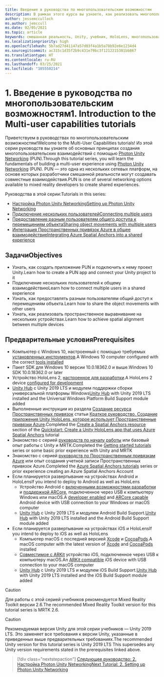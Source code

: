 ```yaml
---
title: Введение в руководства по многопользовательским возможностям
description: В рамках этого курса вы узнаете, как реализовать многопользовательские возможности в приложении HoloLens 2.
author: jessemcculloch
ms.author: jemccull
ms.date: 02/05/2021
ms.topic: article
keywords: смешанная реальность, Unity, учебник, HoloLens, многопользовательские возможности, Photon, MRTK, Mixed Reality Toolkit, UWP, Пространственные привязки Azure
ms.localizationpriority: high
ms.openlocfilehash: 5b7ad27d41147a57d03f4a1b5a78b92e6e1234d4
ms.sourcegitcommit: ac315c1d35f2b9c431e79bc3f1212215301bb867
ms.translationtype: HT
ms.contentlocale: ru-RU
ms.lasthandoff: 03/25/2021
ms.locfileid: "105550214"
---
```

# <a name="1-introduction-to-the-multi-user-capabilities-tutorials"></a><span data-ttu-id="54dfa-104">1. Введение в руководства по многопользовательским возможностям</span><span class="sxs-lookup"><span data-stu-id="54dfa-104">1. Introduction to the Multi-user capabilities tutorials</span></span>

<span data-ttu-id="54dfa-105">Приветствуем в руководствах по многопользовательским возможностям!</span><span class="sxs-lookup"><span data-stu-id="54dfa-105">Welcome to the Multi-User Capabilities tutorials!</span></span> <span data-ttu-id="54dfa-106">Из этой серии руководств вы узнаете об основных принципах создания многопользовательских взаимодействий с помощью <a href="https://www.photonengine.com/PUN" target="_blank">Photon Unity Networking</a> (PUN).</span><span class="sxs-lookup"><span data-stu-id="54dfa-106">Through this tutorial series, you will learn the fundamentals of building a multi-user experience using <a href="https://www.photonengine.com/PUN" target="_blank">Photon Unity Networking</a> (PUN).</span></span> <span data-ttu-id="54dfa-107">PUN — это одна из нескольких сетевых платформ, на основе которых разработчики смешанной реальности могут создавать совместные взаимодействия.</span><span class="sxs-lookup"><span data-stu-id="54dfa-107">PUN is one of several networking options available to mixed reality developers to create shared experiences.</span></span>

<span data-ttu-id="54dfa-108">Руководства в этой серии:</span><span class="sxs-lookup"><span data-stu-id="54dfa-108">Tutorials in this series:</span></span>

* [<span data-ttu-id="54dfa-109">Настройка Photon Unity Networking</span><span class="sxs-lookup"><span data-stu-id="54dfa-109">Setting up Photon Unity Networking</span></span>](mr-learning-sharing-02.md)
* [<span data-ttu-id="54dfa-110">Подключение нескольких пользователей</span><span class="sxs-lookup"><span data-stu-id="54dfa-110">Connecting multiple users</span></span>](mr-learning-sharing-03.md)
* [<span data-ttu-id="54dfa-111">Предоставление разным пользователям общего доступа к перемещениям объекта</span><span class="sxs-lookup"><span data-stu-id="54dfa-111">Sharing object movements with multiple users</span></span>](mr-learning-sharing-04.md)
* [<span data-ttu-id="54dfa-112">Интеграция Пространственных привязок Azure в общее взаимодействие</span><span class="sxs-lookup"><span data-stu-id="54dfa-112">Integrating Azure Spatial Anchors into a shared experience</span></span>](mr-learning-sharing-05.md)

## <a name="objectives"></a><span data-ttu-id="54dfa-113">Задачи</span><span class="sxs-lookup"><span data-stu-id="54dfa-113">Objectives</span></span>

* <span data-ttu-id="54dfa-114">Узнать, как создать приложение PUN и подключить к нему проект Unity.</span><span class="sxs-lookup"><span data-stu-id="54dfa-114">Learn how to create a PUN app and connect your Unity project to it</span></span>
* <span data-ttu-id="54dfa-115">Подключение нескольких пользователей к общему взаимодействию</span><span class="sxs-lookup"><span data-stu-id="54dfa-115">Learn how to connect multiple users in a shared experience</span></span>
* <span data-ttu-id="54dfa-116">Узнать, как предоставлять разным пользователям общий доступ к перемещениям объекта.</span><span class="sxs-lookup"><span data-stu-id="54dfa-116">Learn how to share the object movements with other users</span></span>
* <span data-ttu-id="54dfa-117">Узнать, как реализовать пространственное выравнивание на нескольких устройствах.</span><span class="sxs-lookup"><span data-stu-id="54dfa-117">Learn how to achieve spatial alignment between multiple devices</span></span>

## <a name="prerequisites"></a><span data-ttu-id="54dfa-118">Предварительные условия</span><span class="sxs-lookup"><span data-stu-id="54dfa-118">Prerequisites</span></span>

* <span data-ttu-id="54dfa-119">Компьютер с Windows 10, настроенный с помощью требуемых [установленных инструментов](../../install-the-tools.md).</span><span class="sxs-lookup"><span data-stu-id="54dfa-119">A Windows 10 computer configured with the correct [tools installed](../../install-the-tools.md)</span></span>
* <span data-ttu-id="54dfa-120">Пакет SDK для Windows 10 версии 10.0.18362.0 и выше.</span><span class="sxs-lookup"><span data-stu-id="54dfa-120">Windows 10 SDK 10.0.18362.0 or later</span></span>
* <span data-ttu-id="54dfa-121">Устройство HoloLens 2, [настроенное для разработки](../../platform-capabilities-and-apis/using-visual-studio.md#enabling-developer-mode).</span><span class="sxs-lookup"><span data-stu-id="54dfa-121">A HoloLens 2 device [configured for development](../../platform-capabilities-and-apis/using-visual-studio.md#enabling-developer-mode)</span></span>
* <span data-ttu-id="54dfa-122"><a href="https://docs.unity3d.com/Manual/GettingStartedInstallingHub.html" target="_blank">Unity Hub</a> с Unity 2019 LTS и модулем поддержки сборки универсальной платформы Windows</span><span class="sxs-lookup"><span data-stu-id="54dfa-122"><a href="https://docs.unity3d.com/Manual/GettingStartedInstallingHub.html" target="_blank">Unity Hub</a> with Unity 2019 LTS installed and the Universal Windows Platform Build Support module added</span></span>
* <span data-ttu-id="54dfa-123">Выполненные инструкции из раздела [Создание ресурса Пространственных привязок](/azure/spatial-anchors/quickstarts/get-started-unity-hololens#create-a-spatial-anchors-resource) статьи [Краткое руководство. Создание приложения Unity HoloLens, которое использует Пространственные привязки Azure](/azure/spatial-anchors/quickstarts/get-started-unity-hololens).</span><span class="sxs-lookup"><span data-stu-id="54dfa-123">Completed the [Create a Spatial Anchors resource](/azure/spatial-anchors/quickstarts/get-started-unity-hololens#create-a-spatial-anchors-resource) section of the [Quickstart: Create a Unity HoloLens app that uses Azure Spatial Anchors](/azure/spatial-anchors/quickstarts/get-started-unity-hololens) tutorial</span></span>
* <span data-ttu-id="54dfa-124">Знакомство с серией [руководств по началу работы](mr-learning-base-01.md) или базовый опыт работы с Unity и MRTK.</span><span class="sxs-lookup"><span data-stu-id="54dfa-124">Completed the [Getting started tutorials](mr-learning-base-01.md) series or some basic prior experience with Unity and MRTK</span></span>
* <span data-ttu-id="54dfa-125">Знакомство с серией [руководств по Пространственным привязкам Azure](mr-learning-asa-01.md) или опыт создания учетной записи Пространственных привязок Azure.</span><span class="sxs-lookup"><span data-stu-id="54dfa-125">Completed the [Azure Spatial Anchors tutorials](mr-learning-asa-01.md) series or prior experience creating an Azure Spatial Anchors Account</span></span>
* <span data-ttu-id="54dfa-126">Если планируется развертывание на устройствах Android и HoloLens</span><span class="sxs-lookup"><span data-stu-id="54dfa-126">If you intend to deploy to Android as well as HoloLens</span></span>
  * <span data-ttu-id="54dfa-127">Устройство Android с <a href="https://developer.android.com/studio/debug/dev-options" target="_blank">включенными возможностями разработки</a> и <a href="https://developers.google.com/ar/discover/supported-devices" target="_blank">поддержкой ARCore</a>, подключенное через USB к компьютеру Windows или macOS.</span><span class="sxs-lookup"><span data-stu-id="54dfa-127">A <a href="https://developer.android.com/studio/debug/dev-options" target="_blank">developer enabled</a> and <a href="https://developers.google.com/ar/discover/supported-devices" target="_blank">ARCore capable</a> Android device with USB connection to your Windows or macOS computer</span></span>
  * <span data-ttu-id="54dfa-128"><a href="https://docs.unity3d.com/Manual/GettingStartedInstallingHub.html" target="_blank">Unity Hub</a> с Unity 2019 LTS и модулем Android Build Support.</span><span class="sxs-lookup"><span data-stu-id="54dfa-128"><a href="https://docs.unity3d.com/Manual/GettingStartedInstallingHub.html" target="_blank">Unity Hub</a> with Unity 2019 LTS installed and the Android Build Support module added</span></span>
* <span data-ttu-id="54dfa-129">Если планируется развертывание на устройствах iOS и HoloLens</span><span class="sxs-lookup"><span data-stu-id="54dfa-129">If you intend to deploy to iOS as well as HoloLens</span></span>
  * <span data-ttu-id="54dfa-130">Компьютер macOS с последней версией <a href="https://geo.itunes.apple.com/us/app/xcode/id497799835?mt=12" target="_blank">Xcode</a> и <a href="https://cocoapods.org" target="_blank">CocoaPods</a>.</span><span class="sxs-lookup"><span data-stu-id="54dfa-130">A macOS computer with the latest version of <a href="https://geo.itunes.apple.com/us/app/xcode/id497799835?mt=12" target="_blank">Xcode</a> and <a href="https://cocoapods.org" target="_blank">CocoaPods</a> installed</span></span>
  * <span data-ttu-id="54dfa-131"><a href="https://developer.apple.com/documentation/arkit/verifying_device_support_and_user_permission" target="_blank">Совместимое с ARKit</a> устройство iOS, подключенное через USB к компьютеру macOS.</span><span class="sxs-lookup"><span data-stu-id="54dfa-131">An <a href="https://developer.apple.com/documentation/arkit/verifying_device_support_and_user_permission" target="_blank">ARKit compatible</a> iOS device with USB connection to your macOS computer</span></span>
  * <span data-ttu-id="54dfa-132"><a href="https://docs.unity3d.com/Manual/GettingStartedInstallingHub.html" target="_blank">Unity Hub</a> с Unity 2019 LTS и модулем iOS Build Support.</span><span class="sxs-lookup"><span data-stu-id="54dfa-132"><a href="https://docs.unity3d.com/Manual/GettingStartedInstallingHub.html" target="_blank">Unity Hub</a> with Unity 2019 LTS installed and the iOS Build Support module added</span></span>

> [!CAUTION]
> <span data-ttu-id="54dfa-133">Для работы с этой серией учебников рекомендуется Mixed Reality Toolkit версии 2.6.</span><span class="sxs-lookup"><span data-stu-id="54dfa-133">The recommended Mixed Reality Toolkit version for this tutorial series is MRTK 2.6.</span></span>

> [!CAUTION]
> <span data-ttu-id="54dfa-134">Рекомендуемая версия Unity для этой серии учебников — Unity 2019 LTS. Это заменяет все требования к версии Unity, указанные в приведенных выше предварительных требованиях.</span><span class="sxs-lookup"><span data-stu-id="54dfa-134">The recommended Unity version for this tutorial series is Unity 2019 LTS This supersedes any Unity version requirements stated in the prerequisites linked above.</span></span>

> [!div class="nextstepaction"]
> [<span data-ttu-id="54dfa-135">Следующее руководство: 2. Настройка Photon Unity Networking</span><span class="sxs-lookup"><span data-stu-id="54dfa-135">Next Tutorial: 2. Setting up Photon Unity Networking</span></span>](mr-learning-sharing-02.md)